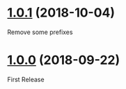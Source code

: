 <a name="1.0.1"></a>
# [1.0.1](https://github.com/cyrale/partners-banner/tree/1.0.1) (2018-10-04)

Remove some prefixes

<a name="1.0.0"></a>
# [1.0.0](https://github.com/cyrale/partners-banner/tree/1.0.0) (2018-09-22)

First Release
